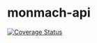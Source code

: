 # monmach-api

[![Coverage Status](https://coveralls.io/repos/github/avidreder/monster-machine/badge.svg?branch=master)](https://coveralls.io/github/avidreder/monster-machine?branch=master)
